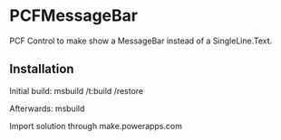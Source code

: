 # PCFMessageBar

PCF Control to make show a MessageBar instead of a SingleLine.Text.

## Installation

Initial build: msbuild /t:build /restore

Afterwards: msbuild

Import solution through make.powerapps.com

